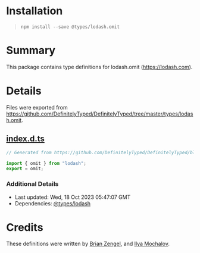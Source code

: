 # Installation
> `npm install --save @types/lodash.omit`

# Summary
This package contains type definitions for lodash.omit (https://lodash.com).

# Details
Files were exported from https://github.com/DefinitelyTyped/DefinitelyTyped/tree/master/types/lodash.omit.
## [index.d.ts](https://github.com/DefinitelyTyped/DefinitelyTyped/tree/master/types/lodash.omit/index.d.ts)
````ts
// Generated from https://github.com/DefinitelyTyped/DefinitelyTyped/blob/master/types/lodash/scripts/generate-modules.ts

import { omit } from "lodash";
export = omit;

````

### Additional Details
 * Last updated: Wed, 18 Oct 2023 05:47:07 GMT
 * Dependencies: [@types/lodash](https://npmjs.com/package/@types/lodash)

# Credits
These definitions were written by [Brian Zengel](https://github.com/bczengel), and [Ilya Mochalov](https://github.com/chrootsu).
